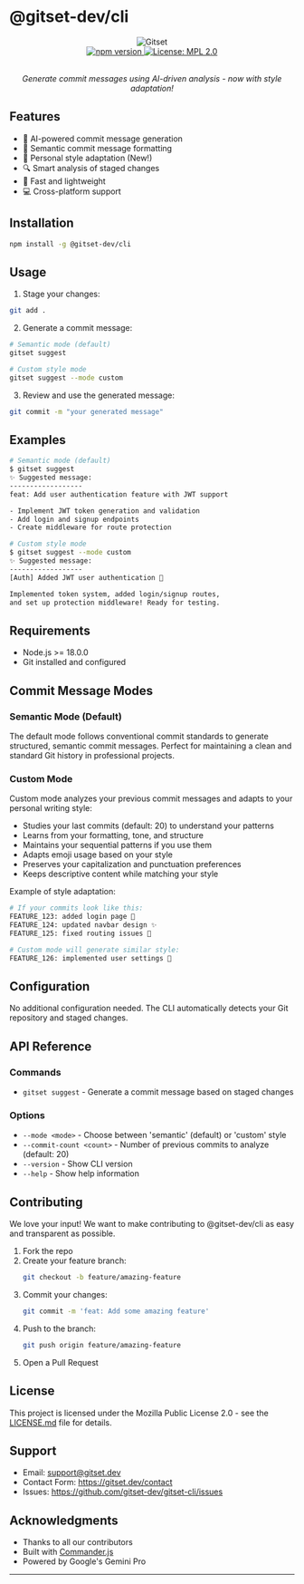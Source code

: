 # @gitset-dev/cli

<div align="center">
  <img src="https://github.com/imprvhub/gitset/blob/main/public/favicon-120-precomposed.png" alt="Gitset" />
  <br>
  <a href="https://badge.fury.io/js/@gitset-dev%2Fcli">
    <img src="https://img.shields.io/npm/v/@gitset-dev/cli?color=%237BFEF5" alt="npm version" />
  </a>
  <a href="https://opensource.org/licenses/MPL-2.0">
    <img src="https://img.shields.io/badge/License-MPL_2.0-%237BFEF5" alt="License: MPL 2.0" />
  </a>
  <br>
  <br>
  <p><em>Generate commit messages using AI-driven analysis - now with style adaptation!</em></p>
</div>

## Features

- 🤖 AI-powered commit message generation
- 📝 Semantic commit message formatting
- 🎨 Personal style adaptation (New!)
- 🔍 Smart analysis of staged changes
- 🚀 Fast and lightweight
- 💻 Cross-platform support

## Installation

```bash
npm install -g @gitset-dev/cli
```

## Usage

1. Stage your changes:
```bash
git add .
```

2. Generate a commit message:
```bash
# Semantic mode (default)
gitset suggest

# Custom style mode
gitset suggest --mode custom
```

3. Review and use the generated message:
```bash
git commit -m "your generated message"
```

## Examples

```bash
# Semantic mode (default)
$ gitset suggest
✨ Suggested message:
------------------
feat: Add user authentication feature with JWT support

- Implement JWT token generation and validation
- Add login and signup endpoints
- Create middleware for route protection

# Custom style mode
$ gitset suggest --mode custom
✨ Suggested message:
------------------
[Auth] Added JWT user authentication 🔐

Implemented token system, added login/signup routes,
and set up protection middleware! Ready for testing.
```

## Requirements

- Node.js >= 18.0.0
- Git installed and configured

## Commit Message Modes

### Semantic Mode (Default)
The default mode follows conventional commit standards to generate structured, semantic commit messages. Perfect for maintaining a clean and standard Git history in professional projects.

### Custom Mode
Custom mode analyzes your previous commit messages and adapts to your personal writing style:
- Studies your last commits (default: 20) to understand your patterns
- Learns from your formatting, tone, and structure
- Maintains your sequential patterns if you use them
- Adapts emoji usage based on your style
- Preserves your capitalization and punctuation preferences
- Keeps descriptive content while matching your style

Example of style adaptation:
```bash
# If your commits look like this:
FEATURE_123: added login page 🚀
FEATURE_124: updated navbar design ✨
FEATURE_125: fixed routing issues 🔧

# Custom mode will generate similar style:
FEATURE_126: implemented user settings 🎯
```

## Configuration

No additional configuration needed. The CLI automatically detects your Git repository and staged changes.

## API Reference

### Commands

- `gitset suggest` - Generate a commit message based on staged changes

### Options

- `--mode <mode>` - Choose between 'semantic' (default) or 'custom' style
- `--commit-count <count>` - Number of previous commits to analyze (default: 20)
- `--version` - Show CLI version
- `--help` - Show help information

## Contributing

We love your input! We want to make contributing to @gitset-dev/cli as easy and transparent as possible.

1. Fork the repo
2. Create your feature branch:
   ```bash
   git checkout -b feature/amazing-feature
   ```
3. Commit your changes:
   ```bash
   git commit -m 'feat: Add some amazing feature'
   ```
4. Push to the branch:
   ```bash
   git push origin feature/amazing-feature
   ```
5. Open a Pull Request

## License

This project is licensed under the Mozilla Public License 2.0 - see the [LICENSE.md](LICENSE.md) file for details.

## Support

- Email: support@gitset.dev
- Contact Form: https://gitset.dev/contact
- Issues: https://github.com/gitset-dev/gitset-cli/issues

## Acknowledgments

- Thanks to all our contributors
- Built with [Commander.js](https://github.com/tj/commander.js)
- Powered by Google's Gemini Pro

---
